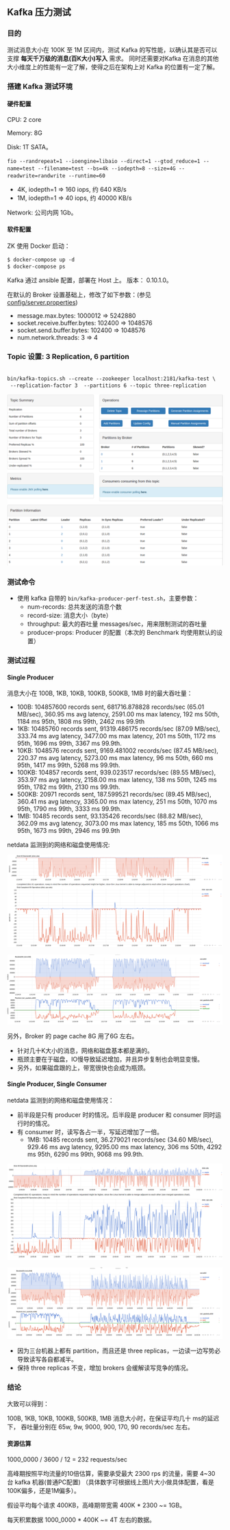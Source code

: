 ## Kafka 压力测试

### 目的 ###

测试消息大小在 100K 至 1M 区间内，测试 Kafka 的写性能，以确认其是否可以支撑 __每天千万级的消息(百K大小)写入__ 需求。
同时还需要对Kafka 在消息的其他大小维度上的性能有一定了解，使得之后在架构上对 Kafka 的位置有一定了解。

### 搭建 Kafka 测试环境 ###

#### 硬件配置 ####

CPU: 2 core

Memory: 8G

Disk: 1T SATA。

`fio --randrepeat=1 --ioengine=libaio --direct=1 --gtod_reduce=1 --name=test --filename=test --bs=4k --iodepth=8 --size=4G --readwrite=randwrite --runtime=60`

* 4K, iodepth=1 => 160 iops, 约 640 KB/s
* 1M, iodepth=1 => 40 iops, 约 40000 KB/s

Network: 公司内网 1Gb。


#### 软件配置 ####

ZK  使用 Docker 启动：

```
$ docker-compose up -d
$ docker-compose ps
```

Kafka 通过 ansible 配置，部署在 Host 上。 版本： 0.10.1.0。

在默认的 Broker 设置基础上，修改了如下参数：(参见 [config/server.properties](./config/server.properties))

- message.max.bytes: 1000012 => 5242880
- socket.receive.buffer.bytes: 102400 => 1048576
- socket.send.buffer.bytes: 102400 => 1048576
- num.network.threads: 3 => 4

### Topic 设置: 3 Replication, 6 partition ###


``` shell

bin/kafka-topics.sh --create --zookeeper localhost:2181/kafka-test \
 --replication-factor 3  --partitions 6 --topic three-replication
```

![三副本的Topic信息](./three-replication-info.png)

### 测试命令 ###

* 使用 kafka 自带的 `bin/kafka-producer-perf-test.sh`，主要参数：
  * num-records: 总共发送的消息个数
  * record-size: 消息大小（byte）
  * throughput: 最大的吞吐量 messages/sec，用来限制测试的吞吐量
  * producer-props: Producer 的配置（本次的 Benchmark 均使用默认的设置）

### 测试过程 ###

#### Single Producer ####

消息大小在 100B, 1KB, 10KB, 100KB, 500KB, 1MB 时的最大吞吐量：

- 100B: 104857600 records sent, 681716.878828 records/sec (65.01 MB/sec), 360.95 ms avg latency, 2591.00 ms max latency, 192 ms 50th, 1184 ms 95th, 1808 ms 99th, 2462 ms 99.9th
- 1KB: 10485760 records sent, 91319.486175 records/sec (87.09 MB/sec), 333.74 ms avg latency, 3477.00 ms max latency, 201 ms 50th, 1172 ms 95th, 1696 ms 99th, 3367 ms 99.9th.
- 10KB: 1048576 records sent, 9169.481002 records/sec (87.45 MB/sec), 220.37 ms avg latency, 5273.00 ms max latency, 96 ms 50th, 660 ms 95th, 1417 ms 99th, 5268 ms 99.9th.
- 100KB: 104857 records sent, 939.023517 records/sec (89.55 MB/sec), 353.97 ms avg latency, 2158.00 ms max latency, 138 ms 50th, 1245 ms 95th, 1782 ms 99th, 2130 ms 99.9th.
- 500KB: 20971 records sent, 187.599521 records/sec (89.45 MB/sec), 360.41 ms avg latency, 3365.00 ms max latency, 251 ms 50th, 1070 ms 95th, 1790 ms 99th, 3333 ms 99.9th.
- 1MB: 10485 records sent, 93.135426 records/sec (88.82 MB/sec), 362.09 ms avg latency, 3073.00 ms max latency, 185 ms 50th, 1066 ms 95th, 1673 ms 99th, 2946 ms 99.9th


netdata 监测到的网络和磁盘使用情况:


![500K 和 1M时的磁盘使用情况](./1M-disk.png)

![500K 和 1M 时的网络IO情况](./1M-network.png)

另外，Broker 的 page cache 8G 用了6G 左右。

* 针对几十K大小的消息，网络和磁盘基本都是满的。
* 瓶颈主要在于磁盘，IO慢导致延迟增加，并且异步复制也会明显变慢。
* 另外，如果磁盘跟的上，带宽很快也会成为瓶颈。

#### Single Producer, Single Consumer ####


netdata 监测到的网络和磁盘使用情况：

* 前半段是只有 producer 时的情况。后半段是 producer 和 consumer 同时运行时的情况。
* 有 consumer 时，读写各占一半，写延迟增加了一倍。
  * 1MB: 10485 records sent, 36.279021 records/sec (34.60 MB/sec), 929.46 ms avg latency, 9295.00 ms max latency, 306 ms 50th, 4292 ms 95th, 6290 ms 99th, 9068 ms 99.9th.

![one producer, one consumer时的磁盘情况](./1M-consumer-disk.png)

![title="one producer, one consumer时的网络情况"](./1M-consumer-io.png)

* 因为三台机器上都有 partition，而且还是 three replicas，一边读一边写势必导致读写各自都减半。
* 保持 three replicas 不变，增加 brokers 会缓解读写竞争的情况。



### 结论 ###

大致可以得到：

100B, 1KB, 10KB, 100KB, 500KB, 1MB 消息大小时，在保证平均几十 ms的延迟下，
吞吐量分别在 65w, 9w, 9000, 900, 170, 90 records/sec 左右。

#### 资源估算 ####

1000_0000 / 3600 / 12 = 232 requests/sec

高峰期按照平均流量的10倍估算，需要承受最大 2300 rps 的流量，需要 4~30 台 kafka 机器(普通PC配置)
（具体数字可根据线上图片大小做具体配置，看是100K偏多，还是1M偏多）。

假设平均每个请求 400KB，高峰期带宽需 400K * 2300 ~= 1GB。

每天积累数据 1000_0000 * 400K ~= 4T 左右的数据。
